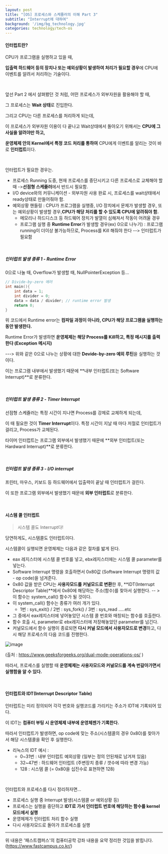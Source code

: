 ```yaml
---
layout: post
title: "[OS] 프로세스와 스케쥴러의 이해 Part 3"
subtitle: "Interrupt에 대하여"
background: '/img/bg_technology.jpg'
categories: technology/tech-os
---
```



#### 인터럽트란?

CPU가 프로그램을 실행하고 있을 때, 

**입출력 하드웨어 등의 장치나 또는 예외상황이 발생하여 처리가 필요할 경우**에 CPU에 이벤트를 알려서 처리하는 기술이다.

<br/>

앞선 Part 2 에서 살펴봤던 것 처럼, 어떤 프로세스가 외부자원을 활용해야 할 때, 

그 프로세스는 **Wait 상태**로 진입한다.

그리고 CPU는 다른 프로세스를 처리하게 되는데,

이 프로세스가 외부자원 이용이 다 끝나고 Wait상태에서 돌아오기 위해서는 **CPU에 그 사실을 알려야만 하고,**

**운영체제 안의 Kernel에서 특정 코드 처리를 통하여** CPU에게 이벤트를 알리는 것이 바로 **인터럽트**이다.

<br/>

인터럽트가 필요한 경우는.

- 프로세스 Running 도중, 현재 프로세스를 중단시키고 다른 프로세스로 교체해야 할 때 ->**선점형 스케쥴러**에서 반드시 필요함.
- I/O device와의 커뮤니케이션 - 외부자원 사용 완료 시, 프로세스를 wait상태에서 ready상태로 만들어줘야 함.
- 예외상황 핸들링 : CPU가 프로그램을 실행중, I/O 장치에서 문제가 발생할 경우, 또는 예외상황이 발생할 경우,**CPU가 해당 처리를 할 수 있도록 CPU에 알려줘야 함.**
  - 메모리나 하드디스크 등 하드웨어 장치가 발열이 심해져서 작동이 어려울 경우
  - 프로그램 실행 중 **Runtime Error**가 발생할 경우(ex) 0으로 나누기) : 프로그램 running이 더이상 불가능하므로, Process를 Kill 해줘야 한다 --> 인터럽트가 필요함

<br/>

##### 인터럽트 발생 종류 1 - Runtime Error

0으로 나눌 때, Overflow가 발생할 때, NullPointerException 등...

```c
// Divide-by-zero 에러
int main(){
    int data = 1;
    int divider = 0;
    data = data / divider; // runtime error 발생
    return 0;
}
```

위 코드에서 Runtime error는 **컴파일 과정이 아니라, CPU가 해당 프로그램을 실행하는 동안 발생한다.**

Runtime Error가 발생하면 **운영체제는 해당 Process를 Kill하고, 특정 메시지를 출력한다 (Exception 메시지)**

---> 위와 같은 0으로 나누는 상황에 대한 **Devide-by-zero 예외 루틴**을 실행하는 것이다.

이는 프로그램 내부에서 발생했기 때문에 **내부 인터럽트(또는 Software Interrupt)**로 분류한다.

<br/>

##### 인터럽트 발생 종류 2 - Timer Interrupt

선점형 스케쥴러는 특정 시간이 지나면 Process를 강제로 교체하게 되는데,

이 때 필요한 것이 **Timer Interrupt**이다. 특정 시간이 지날 때 마다 저절로 인터럽트가 걸리고, Process가 교체된다.

타이머 인터럽트는 프로그램 외부에서 발생했기 때문에 **외부 인터럽트(또는 Hardward Interrupt)**로 분류한다.

<br/>

##### 인터럽트 발생 종류 3 - I/O interrupt

프린터, 마우스, 키보드 등 하드웨어에서 입출력이 끝날 때 인터럽트가 걸린다.

이 또한 프로그램 외부에서 발생했기 때문에 **외부 인터럽트**로 분류한다.

<br/>

#### 시스템 콜 인터럽트

>시스템 콜도 Interrupt다!

당연하게도, 시스템콜도 인터럽트이다. 

시스템콜이 실행되면 운영체제는 다음과 같은 절차를 밟게 된다.

- eax 레지스터에 시스템 콜 번호를 넣고, ebx레지스터에는 시스템 콜 parameter를 넣는다.
- Software Interrupt 명령을 호출하면서 0x80값 (Software Interrupt 명령의 값 - op code)을 넘겨준다.
- 0x80 값을 받은 CPU는 **사용자모드를 커널모드로 변환**한 후, **IDT(Interrupt Descriptor Table)**에서 0x80에 해당하는 주소(함수)를 찾아서 실행한다. -- > 이 함수는 system_call() 함수가 될 것이다.
- 이 system_call() 함수는 종류가 여러 개가 있다.
  - 1번 : sys_exit() / 2번 : sys_fork() / 3번 : sys_read .....etc
- 그 중에서 eax레지스터에 넣어놓았던 시스템 콜 번호와 매칭되는 함수를 호출한다.
- 함수 호출 시, parameter로 ebx레지스터에 저장해놓았던 parameter를 넘긴다.
- 커널모드에서 함수 실행이 종료되면 **다시 커널 모드에서 사용자모드로 변경**하고, 다시 해당 프로세스의 다음 코드를 진행한다.

![image](https://media.geeksforgeeks.org/wp-content/uploads/dual_mode.jpeg)

(출처 : https://www.geeksforgeeks.org/dual-mode-operations-os/ )

따라서, 프로세스를 실행할 때 **운영체제는 사용자모드와 커널모드를 계속 번갈아가면서 실행함을 알 수 있다.**

<br/>

#### 인터럽트와 IDT(Interrupt Descriptor Table)

인터럽트는 미리 정의되어 각각 번호와 실행코드를 가리키는 주소가 IDT에 기록되어 있다.

이 IDT는 **컴퓨터 부팅 시 운영체제 내부에 운영체젠가 기록한다.**

따라서 인터럽트가 발생하면, op code에 맞는 주소(시스템콜의 경우 0x80)를 찾아가서 해당 시스템콜을 확인 후 실행한다.

- 리눅스의 IDT 예시 : 
  - 0~31번 : 내부 인터럽트 예외상황 (일부는 정의 안된채로 남겨져 있음)
  - 32~47번 : 하드웨어 인터럽트 (주변장치 종류 / 갯수에 따라 변경 가능)
  - 128 : 시스템 콜 (= 0x80을 십진수로 표현하면 128)

<br/>

인터럽트와 프로세스를 다시 정리하자면...

- 프로세스 실행 중 Interrupt 발생(시스템콜 or 예외상황 등)
- 프로세스는 실행을 중단하고 **IDT로 가서 인터럽트 번호에 해당하는 함수를 kernel모드에서 실행**
- 운영체제가 인터럽트 처리 함수 실행
- 다시 사용자모드로 돌아가 프로세스를 실행

---
위 내용은 '패스트캠퍼스'의 컴퓨터공학 강좌 내용을 요약 정리한 것임을 밝힙니다.
(https://www.fastcampus.co.kr/)
